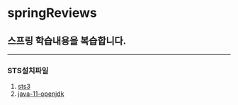 # springReviews

## 스프링 학습내용을 복습합니다.


___
### STS설치파일 
<!-- Link -->
1. [sts3](https://github.com/spring-projects/toolsuite-distribution/wiki/Spring-Tool-Suite-3)
2. [java-11-openjdk](https://github.com/ojdkbuild/ojdkbuild)
